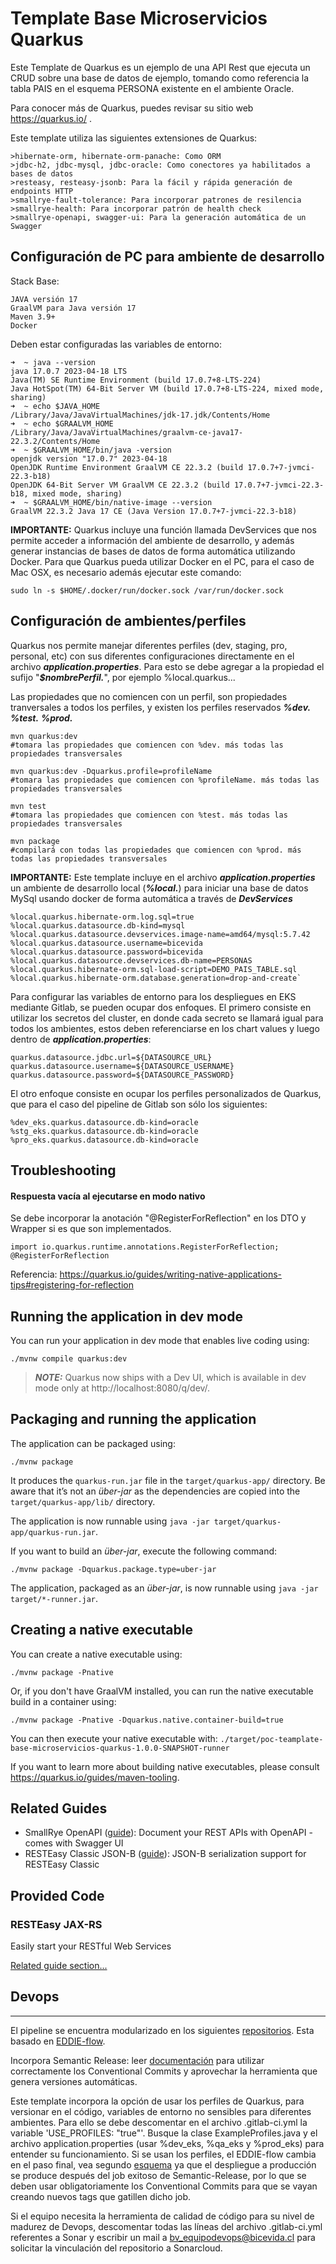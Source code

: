 # Template Base Microservicios Quarkus

Este Template de Quarkus es un ejemplo de una API Rest que ejecuta un CRUD sobre una base de datos de ejemplo, tomando como referencia la tabla PAIS en el esquema PERSONA existente en el ambiente Oracle.

Para conocer más de Quarkus, puedes revisar su sitio web https://quarkus.io/ .

Este template utiliza las siguientes extensiones de Quarkus:
```
>hibernate-orm, hibernate-orm-panache: Como ORM
>jdbc-h2, jdbc-mysql, jdbc-oracle: Como conectores ya habilitados a bases de datos
>resteasy, resteasy-jsonb: Para la fácil y rápida generación de endpoints HTTP
>smallrye-fault-tolerance: Para incorporar patrones de resilencia
>smallrye-health: Para incorporar patrón de health check
>smallrye-openapi, swagger-ui: Para la generación automática de un Swagger
```

## Configuración de PC para ambiente de desarrollo

Stack Base:
```shell script
JAVA versión 17
GraalVM para Java versión 17
Maven 3.9+
Docker
```

Deben estar configuradas las variables de entorno:
```shell script
➜  ~ java --version
java 17.0.7 2023-04-18 LTS
Java(TM) SE Runtime Environment (build 17.0.7+8-LTS-224)
Java HotSpot(TM) 64-Bit Server VM (build 17.0.7+8-LTS-224, mixed mode, sharing)
➜  ~ echo $JAVA_HOME
/Library/Java/JavaVirtualMachines/jdk-17.jdk/Contents/Home
➜  ~ echo $GRAALVM_HOME
/Library/Java/JavaVirtualMachines/graalvm-ce-java17-22.3.2/Contents/Home
➜  ~ $GRAALVM_HOME/bin/java -version
openjdk version "17.0.7" 2023-04-18
OpenJDK Runtime Environment GraalVM CE 22.3.2 (build 17.0.7+7-jvmci-22.3-b18)
OpenJDK 64-Bit Server VM GraalVM CE 22.3.2 (build 17.0.7+7-jvmci-22.3-b18, mixed mode, sharing)
➜  ~ $GRAALVM_HOME/bin/native-image --version
GraalVM 22.3.2 Java 17 CE (Java Version 17.0.7+7-jvmci-22.3-b18)
```

**IMPORTANTE:** Quarkus incluye una función llamada DevServices que nos permite acceder a información del ambiente de desarrollo, y además generar instancias de bases de datos de forma automática utilizando Docker. Para que Quarkus pueda utilizar Docker en el PC, para el caso de Mac OSX, es necesario además ejecutar este comando:
```shell script
sudo ln -s $HOME/.docker/run/docker.sock /var/run/docker.sock
```

## Configuración de ambientes/perfiles

Quarkus nos permite manejar diferentes perfiles (dev, staging, pro, personal, etc) con sus diferentes configuraciones directamente en el archivo ***application.properties***. Para esto se debe agregar a la propiedad el sufijo "***$nombrePerfil.***", por ejemplo %local.quarkus...

Las propiedades que no comiencen con un perfil, son propiedades tranversales a todos los perfiles, y existen los perfiles reservados ***%dev.*** ***%test.*** ***%prod.***
```
mvn quarkus:dev
#tomara las propiedades que comiencen con %dev. más todas las propiedades transversales

mvn quarkus:dev -Dquarkus.profile=profileName
#tomara las propiedades que comiencen con %profileName. más todas las propiedades transversales

mvn test 
#tomara las propiedades que comiencen con %test. más todas las propiedades transversales

mvn package
#compilará con todas las propiedades que comiencen con %prod. más todas las propiedades transversales
```

**IMPORTANTE:** Este template incluye en el archivo ***application.properties*** un ambiente de desarrollo local (***%local.***) para iniciar una base de datos MySql usando docker de forma automática a través de ***DevServices***
```
%local.quarkus.hibernate-orm.log.sql=true
%local.quarkus.datasource.db-kind=mysql
%local.quarkus.datasource.devservices.image-name=amd64/mysql:5.7.42
%local.quarkus.datasource.username=bicevida
%local.quarkus.datasource.password=bicevida
%local.quarkus.datasource.devservices.db-name=PERSONAS
%local.quarkus.hibernate-orm.sql-load-script=DEMO_PAIS_TABLE.sql
%local.quarkus.hibernate-orm.database.generation=drop-and-create`
```

Para configurar las variables de entorno para los despliegues en EKS mediante Gitlab, se pueden ocupar dos enfoques. El primero consiste en utilizar los secretos del cluster, en donde cada secreto se llamará igual para todos los ambientes, estos deben referenciarse en los chart values y luego dentro de  ***application.properties***:
```
quarkus.datasource.jdbc.url=${DATASOURCE_URL}
quarkus.datasource.username=${DATASOURCE_USERNAME}
quarkus.datasource.password=${DATASOURCE_PASSWORD}
```

El otro enfoque consiste en ocupar los perfiles personalizados de Quarkus, que para el caso del pipeline de Gitlab son sólo los siguientes: 
```
%dev_eks.quarkus.datasource.db-kind=oracle
%stg_eks.quarkus.datasource.db-kind=oracle
%pro_eks.quarkus.datasource.db-kind=oracle
```

## Troubleshooting

#### Respuesta vacía al ejecutarse en modo nativo

Se debe incorporar la anotación "@RegisterForReflection" en los DTO y Wrapper si es que son implementados.

```
import io.quarkus.runtime.annotations.RegisterForReflection;
@RegisterForReflection
```

Referencia: https://quarkus.io/guides/writing-native-applications-tips#registering-for-reflection


## Running the application in dev mode

You can run your application in dev mode that enables live coding using:
```shell script
./mvnw compile quarkus:dev
```

> **_NOTE:_**  Quarkus now ships with a Dev UI, which is available in dev mode only at http://localhost:8080/q/dev/.

## Packaging and running the application

The application can be packaged using:
```shell script
./mvnw package
```
It produces the `quarkus-run.jar` file in the `target/quarkus-app/` directory.
Be aware that it’s not an _über-jar_ as the dependencies are copied into the `target/quarkus-app/lib/` directory.

The application is now runnable using `java -jar target/quarkus-app/quarkus-run.jar`.

If you want to build an _über-jar_, execute the following command:
```shell script
./mvnw package -Dquarkus.package.type=uber-jar
```

The application, packaged as an _über-jar_, is now runnable using `java -jar target/*-runner.jar`.

## Creating a native executable

You can create a native executable using: 
```shell script
./mvnw package -Pnative
```

Or, if you don't have GraalVM installed, you can run the native executable build in a container using: 
```shell script
./mvnw package -Pnative -Dquarkus.native.container-build=true
```

You can then execute your native executable with: `./target/poc-teamplate-base-microservicios-quarkus-1.0.0-SNAPSHOT-runner`

If you want to learn more about building native executables, please consult https://quarkus.io/guides/maven-tooling.

## Related Guides

- SmallRye OpenAPI ([guide](https://quarkus.io/guides/openapi-swaggerui)): Document your REST APIs with OpenAPI - comes with Swagger UI
- RESTEasy Classic JSON-B ([guide](https://quarkus.io/guides/rest-json)): JSON-B serialization support for RESTEasy Classic

## Provided Code

### RESTEasy JAX-RS

Easily start your RESTful Web Services

[Related guide section...](https://quarkus.io/guides/getting-started#the-jax-rs-resources)

## Devops
--------

El pipeline se encuentra modularizado en los siguientes [repositorios](https://gitlab.com/BICE_Vida/shared/pipelines/-/tree/master/pipeline-eks?ref_type=heads). Esta basado en [EDDIE-flow](https://bicevida.atlassian.net/wiki/spaces/LCDZ/pages/2879881306/Eddie+GitFlow+Semantic+Release).

Incorpora Semantic Release: leer [documentación](https://bicevida.atlassian.net/wiki/spaces/LCDZ/pages/2752774165/C+mo+utilizar+el+Semantic+Release+Autom+tico) para utilizar correctamente los Conventional Commits y aprovechar la herramienta que genera versiones automáticas.

Este template incorpora la opción de usar los perfiles de Quarkus, para versionar en el código, variables de entorno no sensibles para diferentes ambientes. Para ello se debe descomentar en el archivo .gitlab-ci.yml la variable 'USE_PROFILES: "true"'. Busque la clase ExampleProfiles.java y el archivo application.properties (usar %dev_eks, %qa_eks y %prod_eks) para entender su funcionamiento. Si se usan los perfiles, el EDDIE-flow cambia en el paso final, vea segundo [esquema](https://bicevida.atlassian.net/wiki/spaces/LCDZ/pages/2879881306/Eddie+GitFlow+Semantic+Release) ya que el despliegue a producción se produce después del job exitoso de Semantic-Release, por lo que se deben usar obligatoriamente los Conventional Commits para que se vayan creando nuevos tags que gatillen dicho job.  

Si el equipo necesita la herramienta de calidad de código para su nivel de madurez de Devops, descomentar todas las líneas del archivo .gitlab-ci.yml referentes a Sonar y escribir un mail a bv_equipodevops@bicevida.cl para solicitar la vinculación del repositorio a Sonarcloud. 
